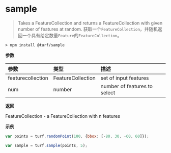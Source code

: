 # sample

> Takes a FeatureCollection and returns a FeatureCollection with given number of features at random.
> 获取一个`FeatureCollection`，并随机返回一个具有给定数量`Feature`的`FeatureCollection`。

```text
> npm install @turf/sample
```

**参数**

| 参数              | 类型              | 描述                         |
| :---------------- | :---------------- | :--------------------------- |
| featurecollection | FeatureCollection | set of input features        |
| num               | number            | number of features to select |

**返回**

FeatureCollection - a FeatureCollection with n features

**示例**

```js
var points = turf.randomPoint(100, {bbox: [-80, 30, -60, 60]});

var sample = turf.sample(points, 5);
```